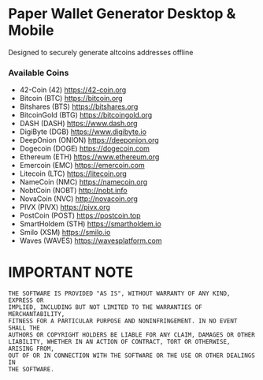 # Paper Wallet Generator Desktop & Mobile

Designed to securely generate altcoins addresses offline

### Available Coins

- 42-Coin (42) https://42-coin.org
- Bitcoin (BTC) https://bitcoin.org
- Bitshares (BTS) https://bitshares.org
- BitcoinGold (BTG) https://bitcoingold.org
- DASH (DASH) https://www.dash.org
- DigiByte (DGB) https://www.digibyte.io
- DeepOnion (ONION) https://deeponion.org
- Dogecoin (DOGE) https://dogecoin.com
- Ethereum (ETH) https://www.ethereum.org
- Emercoin (EMC) https://emercoin.com
- Litecoin (LTC) https://litecoin.org
- NameCoin (NMC) https://namecoin.org
- NobtCoin (NOBT) http://nobt.info
- NovaCoin (NVC) http://novacoin.org
- PIVX (PIVX) https://pivx.org
- PostCoin (POST) https://postcoin.top
- SmartHoldem (STH) https://smartholdem.io
- Smilo (XSM) https://smilo.io
- Waves (WAVES) https://wavesplatform.com

# IMPORTANT NOTE

    THE SOFTWARE IS PROVIDED "AS IS", WITHOUT WARRANTY OF ANY KIND, EXPRESS OR
    IMPLIED, INCLUDING BUT NOT LIMITED TO THE WARRANTIES OF MERCHANTABILITY,
    FITNESS FOR A PARTICULAR PURPOSE AND NONINFRINGEMENT. IN NO EVENT SHALL THE
    AUTHORS OR COPYRIGHT HOLDERS BE LIABLE FOR ANY CLAIM, DAMAGES OR OTHER
    LIABILITY, WHETHER IN AN ACTION OF CONTRACT, TORT OR OTHERWISE, ARISING FROM,
    OUT OF OR IN CONNECTION WITH THE SOFTWARE OR THE USE OR OTHER DEALINGS IN
    THE SOFTWARE.
